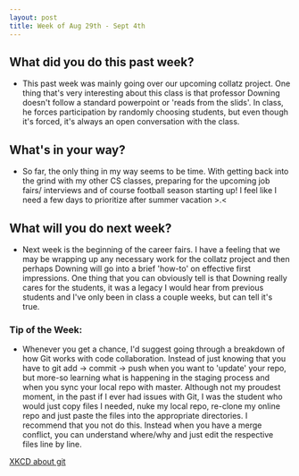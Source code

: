 ```yaml
---
layout: post
title: Week of Aug 29th - Sept 4th 
---
```


## What did you do this past week?
 
 - This past week was mainly going over our upcoming collatz project. One thing that's very interesting about this class is that professor Downing doesn't follow a standard powerpoint or 'reads from the slids'. In class, he forces participation by randomly choosing students, but even though it's forced, it's always an open conversation with the class.   

## What's in your way?

 - So far, the only thing in my way seems to be time. With getting back into the grind with my other CS classes, preparing for the upcoming job fairs/ interviews and of course football season starting up! I feel like I need a few days to prioritize after summer vacation >.< 

## What will you do next week?

 - Next week is the beginning of the career fairs. I have a feeling that we may be wrapping up any necessary work for the collatz project and then perhaps Downing will go into a brief 'how-to' on effective first impressions. One thing that you can obviously tell is that Downing really cares for the students, it was a legacy I would hear from previous students and I've only been in class a couple weeks, but can tell it's true.  

### Tip of the Week: 

- Whenever you get a chance, I'd suggest going through a breakdown of how Git works with code collaboration. Instead of just knowing that you have to git add -> commit -> push when you want to 'update' your repo, but more-so learning what is happening in the staging process and when you sync your local repo with master. Although not my proudest moment, in the past if I ever had issues with Git, I was the student who would just copy files I needed, nuke my local repo, re-clone my online repo and just paste the files into the appropriate directories. I recommend that you not do this. Instead when you have a merge conflict, you can understand where/why and just edit the respective files line by line.  

[XKCD about git](https://xkcd.com/1597/)

